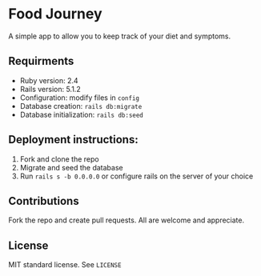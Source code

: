 # Food Journey

A simple app to allow you to keep track of your diet and symptoms.

## Requirments

* Ruby version: 2.4
* Rails version: 5.1.2
* Configuration: modify files in `config`
* Database creation: `rails db:migrate`
* Database initialization: `rails db:seed`

## Deployment instructions: 

1. Fork and clone the repo
2. Migrate and seed the database
3. Run `rails s -b 0.0.0.0` or configure rails on the server of your choice

## Contributions

Fork the repo and create pull requests. All are welcome and appreciate.

## License

MIT standard license. See `LICENSE`
